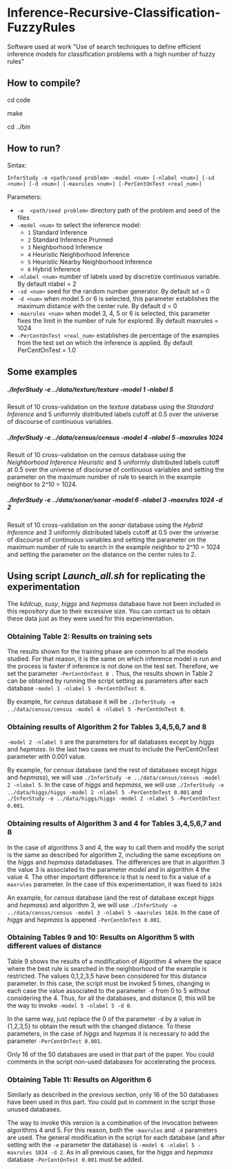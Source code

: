 # Inference-Recursive-Classification-FuzzyRules
Software used at work "Use of search techniques to define efficient inference models for classification problems with a high number of fuzzy rules"

## How to compile?

cd code

make

cd ../bin

## How to run?

Sintax:

`InferStudy -e <path/seed problem> -model <num> [-nlabel <num>] [-sd <num>] [-d <num>] [-maxrules <num>] [-PerCentOnTest <real_num>]`
  
Parameters: 
* `-e  <path/seed problem>` directory path of the problem and seed of the files 
* `-model <num>` to select the inference model:
  * `1`	Standard Inference
  * `2`	Standard Inference Prunned
  * `3`	Neighborhood Inference
  * `4`	Heuristic Neighborhood Inference
  * `5`	Heuristic Nearby Neighborhood Inference
  * `6`	Hybrid Inference
* `-nlabel <num>` number of labels used by discretize continuous variable. By default nlabel = 2  
* `-sd <num>` seed for the random number generator. By default sd = 0 
* `-d <num>` when model 5 or 6 is selected, this parameter establishes the maximum distance with the center rule. By default d = 0 
* `-maxrules <num>` when model 3, 4, 5 or 6 is selected, this parameter fixes the limit in the number of rule for explored. By default maxrules = 1024
* `-PerCentOnTest <real_num>` establishes de percentage of the examples from the test set on which the inference is applied. By default PerCentOnTest = 1.0


## Some examples

##### ./InferStudy -e ../data/texture/texture -model 1 -nlabel 5
Result of 10 cross-validation on the *texture* database using the *Standard Inference* and 5 uniformly distributed labels cutoff at 0.5 over the universe of discourse of continuous variables.

##### ./InferStudy -e ../data/census/census -model 4 -nlabel 5 -maxrules 1024
Result of 10 cross-validation on the *census* database using the *Neighborhood Inference Heuristic* and 5 uniformly distributed labels cutoff at 0.5 over the universe of discourse of continuous variables and setting the parameter on the maximum number of rule to search in the example neighbor to 2^10 = 1024.


##### ./InferStudy -e ../data/sonar/sonar -model 6 -nlabel 3 -maxrules 1024 -d 2
Result of 10 cross-validation on the *sonar* database using the *Hybrid Inference* and 3 uniformly distributed labels cutoff at 0.5 over the universe of discourse of continuous variables and setting the parameter on the maximum number of rule to search in the example neighbor to 2^10 = 1024 and setting the parameter on the distance on the center rules to 2.

## Using script *Launch_all.sh* for replicating the experimentation
The *kddcup*, *susy*, *higgs* and *hepmass* database have not been included in this repository due to their excessive size. You can contact us to obtain these data just as they were used for this experimentation.

### Obtaining Table 2: Results on training sets
The results shown for the training phase are common to all the models studied. For that reason, it is the same on which inference model is run and the process is faster if inference is not done on the test set. Therefore, we set the parameter `-PerCentOnTest 0 `. Thus, the results shown in Table 2 can be obtained by running the script setting as parameters after each database `-model 1 -nlabel 5 -PerCentOnTest 0`. 

By example, for *census* database it will be `./InferStudy -e ../data/census/census -model 4 -nlabel 5 -PerCentOnTest 0`.


### Obtaining results of Algorithm 2 for Tables 3,4,5,6,7 and 8
`-model 2 -nlabel 5` are the parameters for all databases except by *higgs* and *hepmass*. In the last two cases we must to include the PerCentOnTest parameter with 0.001 value.

By example, for *census* database (and the rest of databases except *higgs* and *hepmass*), we will use `./InferStudy -e ../data/census/census -model 2 -nlabel 5`. In the case of *higgs* and *hepmass*, we will use  `./InferStudy -e ../data/higgs/higgs -model 2 -nlabel 5 -PerCentOnTest 0.001` and `./InferStudy -e ../data/higgs/higgs -model 2 -nlabel 5 -PerCentOnTest 0.001`.


### Obtaining results of Algorithm 3 and 4 for Tables 3,4,5,6,7 and 8
In the case of algorithms 3 and 4, the way to call them and modify the script is the same as described for algorithm 2, including the same exceptions on the *higgs* and *hepmass* datadabases. The differences are that in algorithm 3 the value 3 is associated to the parameter *model* and in algorithm 4 the value 4. The other important difference is that is need to fix a value of a `maxrules` parameter. In the case of this experimentation, it was fixed to `1024`

An example, for *census* database (and the rest of database except *higgs* and *hepmass*) and algorithm 3, we will use `./InferStudy -e ../data/census/census -model 3 -nlabel 5 -maxrules 1024`. In the case of *higgs* and *hepmass* is appened `-PerCentOnTest 0.001`.

### Obtaining Tables 9 and 10: Results on Algorithm 5 with different values of distance
Table 9 shows the results of a modification of Algorithm 4 where the space where the best rule is searched in the neighborhood of the example is restricted. The values 0,1,2,3,5 have been considered for this distance parameter. In this case, the script must be invoked 5 times, changing in each case the value associated to the parameter `-d` from 0 to 5 without considering the 4. Thus, for all the databases, and distance 0, this will be the way to invoke `-model 5 -nlabel 5 -d 0`.

In the same way, just replace the 0 of the parameter `-d` by a value in {1,2,3,5} to obtain the result with the changed distance.  To these parameters, in the case of *higgs* and *hepmas* it is necessary to add the parameter `-PerCentOnTest 0.001`.

Only 16 of the 50 databases are used in that part of the paper. You could comments in the script non-used databases for accelerating the process.


### Obtaining Table 11: Results on Algorithm 6

Similarly as described in the previous section, only 16 of the 50 databases have been used in this part. You could put in comment in the script those unused databases.

The way to invoke this version is a combination of the invocation between algorithms 4 and 5. For this reason, both the `-maxrules` and `-d` parameters are used. The general modification in the script for each database (and after setting with the `-e` parameter the database) is `-model 6 -nlabel 5 -maxrules 1024 -d 2`. As in all previous cases, for the *higgs* and *hepmass* database `-PerCentOnTest 0.001` must be added.
